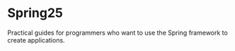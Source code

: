 # Spring25
Practical guides for programmers who want to use the Spring framework to create applications.
